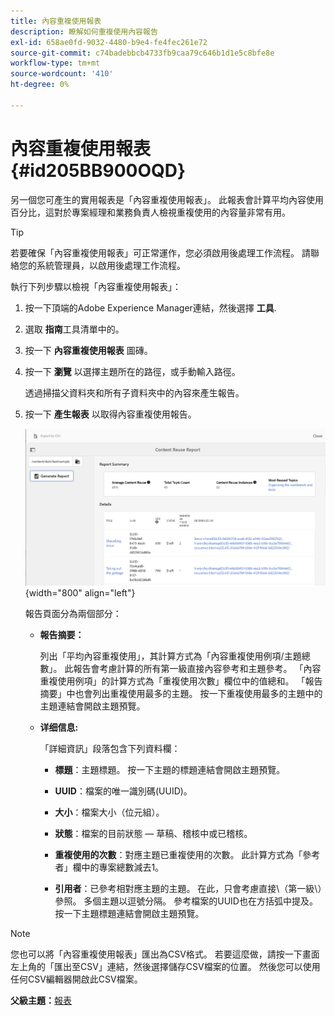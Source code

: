 ```yaml
---
title: 內容重複使用報表
description: 瞭解如何重複使用內容報告
exl-id: 658ae0fd-9032-4480-b9e4-fe4fec261e72
source-git-commit: c74badebbcb4733fb9caa79c646b1d1e5c8bfe8e
workflow-type: tm+mt
source-wordcount: '410'
ht-degree: 0%

---
```


# 內容重複使用報表 {#id205BB900OQD}

另一個您可產生的實用報表是「內容重複使用報表」。 此報表會計算平均內容使用百分比，這對於專案經理和業務負責人檢視重複使用的內容量非常有用。

>[!TIP]
>
> 若要確保「內容重複使用報表」可正常運作，您必須啟用後處理工作流程。 請聯絡您的系統管理員，以啟用後處理工作流程。

執行下列步驟以檢視「內容重複使用報表」：

1. 按一下頂端的Adobe Experience Manager連結，然後選擇 **工具**.

1. 選取 **指南**&#x200B;工具清單中的。

1. 按一下 **內容重複使用報表** 圖磚。

1. 按一下 **瀏覽** 以選擇主題所在的路徑，或手動輸入路徑。

   透過掃描父資料夾和所有子資料夾中的內容來產生報告。

1. 按一下 **產生報表** 以取得內容重複使用報告。

   ![](images/content-reuse-uuid.png){width="800" align="left"}

   報告頁面分為兩個部分：

   - **報告摘要：**

      列出「平均內容重複使用」，其計算方式為「內容重複使用例項/主題總數」。 此報告會考慮計算的所有第一級直接內容參考和主題參考。 「內容重複使用例項」的計算方式為「重複使用次數」欄位中的值總和。 「報告摘要」中也會列出重複使用最多的主題。 按一下重複使用最多的主題中的主題連結會開啟主題預覽。

   - **详细信息:**

      「詳細資訊」段落包含下列資料欄：

      - **標題**：主題標題。 按一下主題的標題連結會開啟主題預覽。

      - **UUID**：檔案的唯一識別碼\(UUID\)。

      - **大小**：檔案大小（位元組）。

      - **狀態**：檔案的目前狀態 — 草稿、稽核中或已稽核。

      - **重複使用的次數**：對應主題已重複使用的次數。 此計算方式為「參考者」欄中的專案總數減去1。

      - **引用者**：已參考相對應主題的主題。 在此，只會考慮直接\（第一級\）參照。 多個主題以逗號分隔。 參考檔案的UUID也在方括弧中提及。按一下主題標題連結會開啟主題預覽。


>[!NOTE]
>
> 您也可以將「內容重複使用報表」匯出為CSV格式。 若要這麼做，請按一下畫面左上角的「匯出至CSV」連結，然後選擇儲存CSV檔案的位置。 然後您可以使用任何CSV編輯器開啟此CSV檔案。

**父級主題：**[&#x200B;報表](reports-intro.md)
